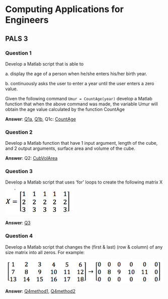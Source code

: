 # Computing Applications for Engineers
## PALS 3

### Question 1
Develop a Matlab script that is able to
 
a.	display the age of a person when he/she enters his/her birth year.

b.	continuously asks the user to enter a year until the user enters a zero value.

Given the following command
`Umur = CountAge(year)`
develop a Matlab function that when the above command was made, the variable Umur will obtain the age value calculated by the function CountAge

__Answer__: [Q1a](/MATLAB/Q1a.m), [Q1b](/MATLAB/Q1b.m), Q1c: [CountAge](/MATLAB/CountAge.m)


### Question 2
Develop a Matlab function that have 1 input argument, length of the cube, and 2 output arguments, surface area and volume of the cube.

__Answer__: Q2: [CubVolArea](/MATLAB/CubVolArea.m)

### Question 3
Develop a Matlab script that uses ‘for’ loops to create the following matrix X

![Q3](Q3.png)

__Answer__: [Q3](/MATLAB/Q3.m)

### Question 4
Develop a Matlab script that changes the (first & last) (row & column) of any size matrix into all zeros. For example:

![Q4](Q4.png)

__Answer__: [Q4method1](/MATLAB/Q4method1.m), [Q4method2](/MATLAB/Q4method2.m)
